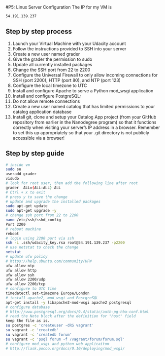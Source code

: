 #P5: Linux Server Configuration
The IP for my VM is

```bash
54.191.139.237
```
## Step by step process
1. Launch your Virtual Machine with your Udacity account
1. Follow the instructions provided to SSH into your server
1. Create a new user named grader
1. Give the grader the permission to sudo
1. Update all currently installed packages
1. Change the SSH port from 22 to 2200
1. Configure the Universal Firewall to only allow incoming connections for SSH (port 2200), HTTP (port 80), and NTP (port 123)
1. Configure the local timezone to UTC
1. Install and configure Apache to serve a Python mod_wsgi application
1. Install and configure PostgreSQL:
1. Do not allow remote connections
1. Create a new user named catalog that has limited permissions to your catalog application database
1. Install git, clone and setup your Catalog App project (from your GitHub repository from earlier in the Nanodegree program) so that it functions correctly when visiting your server’s IP address in a browser. Remember to set this up appropriately so that your .git directory is not publicly accessible via a browser!

## Step by step guide

```bash
# inside vm
sudo su
useradd grader
visudo
# look for root user, then add the following line after root
grader  ALL=(ALL:ALL) ALL
# Ctrl + x to exit
# press y to save the change
# update and upgrade the installed packages
sudo apt-get update
sudo apt-get upgrade -y
# change ssh port from 22 to 2200
nano /etc/ssh/sshd_config
Port 2200
# reboot machine
reboot
# login using 2200 port via ssh
ssh -i .ssh/udacity_key.rsa root@54.191.139.237 -p2200
# use netstat to check the change
netstat
# update ufw policy
# https://help.ubuntu.com/community/UFW
ufw allow ntp
ufw allow http
ufw allow ssh
ufw allow 2200/udp
ufw allow 2200/tcp
# configure to UTC time
timedatectl set-timezone Europe/London
# install apache2, mod_wsgi and PostgreSQL
apt-get install -y libapache2-mod-wsgi apache2 postgresql
# configure database 
# http://www.postgresql.org/docs/9.4/static/auth-pg-hba-conf.html
# read the Note block after the definition for "host" field 
keep the file as is.
su postgres -c 'createuser -dRS vagrant'
su vagrant -c 'createdb'
su vagrant -c 'createdb forum'
su vagrant -c 'psql forum -f /vagrant/forum/forum.sql'
# configure mod_wsgi and python web applicaiton
# http://flask.pocoo.org/docs/0.10/deploying/mod_wsgi/
```
